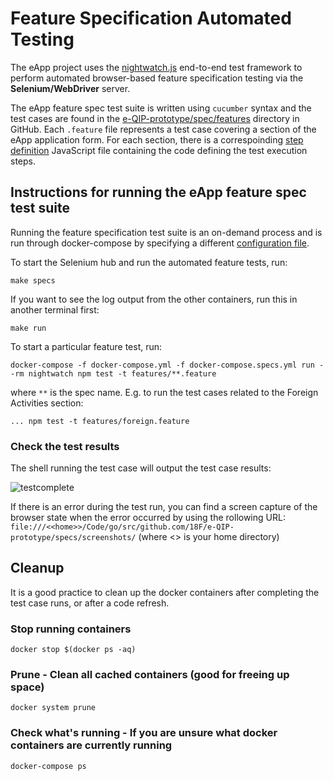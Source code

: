 # Feature Specification Automated Testing
The eApp project uses the [nightwatch.js](http://nightwatchjs.org/) end-to-end test framework to perform automated browser-based feature specification testing via the **Selenium/WebDriver** server.

The eApp feature spec test suite is written using `cucumber` syntax and the test cases are found in the [e-QIP-prototype/spec/features](https://github.com/truetandem/e-QIP-prototype/tree/master/specs/features) directory in GitHub.  Each `.feature` file represents a test case covering a section of the eApp application form.  For each section, there is a correspoinding [step definition](https://github.com/truetandem/e-QIP-prototype/tree/master/specs/features/step_definitions) JavaScript file containing the code defining the test execution steps.


## Instructions for running the eApp feature spec test suite
Running the feature specification test suite is an on-demand process and is run through docker-compose by specifying a different [configuration file](https://github.com/truetandem/e-QIP-prototype/blob/master/docker-compose.specs.yml).

To start the Selenium hub and run the automated feature tests, run:

```shell
make specs
```

If you want to see the log output from the other containers, run this in another terminal first:

```shell
make run
```

To start a particular feature test, run:

```shell
docker-compose -f docker-compose.yml -f docker-compose.specs.yml run --rm nightwatch npm test -t features/**.feature
```

where `**` is the spec name. E.g. to run the test cases related to the Foreign Activities section:

```shell
... npm test -t features/foreign.feature
```

### Check the test results
The shell running the test case will output the test case results:

![testcomplete](https://user-images.githubusercontent.com/12962390/36751785-2036488c-1bcf-11e8-9da3-e6bfd99c1290.png)


If there is an error during the test run, you can find a screen capture of the browser state when the error occurred by using the rollowing URL:
`file:///<<home>>/Code/go/src/github.com/18F/e-QIP-prototype/specs/screenshots/`  (where <<home>> is your home directory)


## Cleanup
It is a good practice to clean up the docker containers after completing the test case runs, or after a code refresh.

### Stop running containers

```shell
docker stop $(docker ps -aq)
```

### **Prune** - Clean all cached containers (good for freeing up space)
`docker system prune`

### **Check what's running** - If you are unsure what docker containers are currently running
`docker-compose ps`
